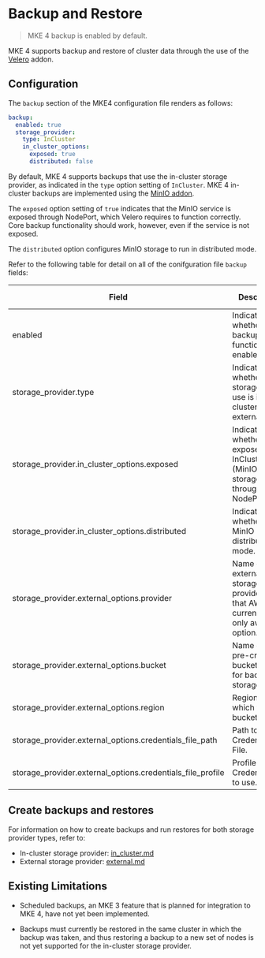 # Backup and Restore

>MKE 4 backup is enabled by default.

MKE 4 supports backup and restore of cluster data through the use of the
[Velero](https://velero.io/) addon.

## Configuration

The `backup` section of the MKE4 configuration file renders as follows:

```yaml
backup:
  enabled: true
  storage_provider:
    type: InCluster
    in_cluster_options:
      exposed: true
      distributed: false
```
By default, MKE 4 supports backups that use the in-cluster storage
provider, as indicated in the ``type`` option setting of ``InCluster``. MKE 4
in-cluster backups are implemented using the [MinIO
addon](https://microk8s.io/docs/addon-minio).

The `exposed` option setting of ``true`` indicates that the MinIO service is
exposed through NodePort, which Velero requires to function correctly. Core
backup functionality should work, however, even if
the service is not exposed.

The `distributed` option configures MinIO storage to run in distributed mode.

Refer to the following table for detail on all of the conifguration file
``backup`` fields:

| Field                                                      | Description                                                                          | Valid values        |  Default  |
|------------------------------------------------------------|--------------------------------------------------------------------------------------|---------------------|:---------:|
| enabled                                                    | Indicates whether backup/restore functionality is enabled. | true, false         |    true   |
| storage_provider.type                                      | Indicates whether the storage type in use is in-cluster or external.                          | InCluster, External | InCluster |
| storage_provider.in_cluster_options.exposed                | Indicates whether to expose InCluster (MinIO) storage through NodePort.  | true, false         |    true   |
| storage_provider.in_cluster_options.distributed            | Indicates whether to run MinIO in distributed mode.                  | true, false         |   false   |
| storage_provider.external_options.provider                 | Name of the external storage provider. Note that AWS is currently the only available option.                            | aws                 |    aws    |
| storage_provider.external_options.bucket                   | Name of the pre-created bucket to use for backup storage.                            | ""                  |     ""    |
| storage_provider.external_options.region                   | Region in which the bucket exists.                                                   | ""                  |     ""    |
| storage_provider.external_options.credentials_file_path    | Path to Credentials File.                                                            | ""                  |     ""    |
| storage_provider.external_options.credentials_file_profile | Profile in the Credentials file to use.                                              | ""                  |     ""    |

## Create backups and restores

For information on how to create backups and run restores for both storage
provider types, refer to:

- In-cluster storage provider: [in_cluster.md](./in_cluster.md)
- External storage provider: [external.md](./external.md)

## Existing Limitations

- Scheduled backups, an MKE 3 feature that is planned for integration to MKE 4, have not yet been implemented.

- Backups must currently be restored in the same cluster in which
the backup was taken, and thus restoring a backup to a
new set of nodes is not yet supported for the in-cluster storage provider.